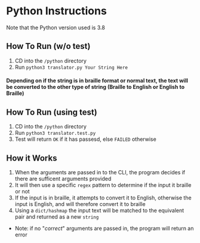 # Python Instructions

Note that the Python version used is 3.8

## How To Run (w/o test)
1. CD into the `/python` directory
2. Run `python3 translator.py Your String Here`
#### Depending on if the string is in braille format or normal text, the text will be converted to the other type of string (Braille to English or English to Braille)

## How To Run (using test)
1. CD into the `/python` directory
2. Run `python3 translator.test.py`
3. Test will return `OK` if it has passesd, else `FAILED` otherwise

## How it Works
1. When the arguments are passed in to the CLI, the program decides if there are sufficent arguments provided
2. It will then use a specific `regex` pattern to determine if the input it braille or not
3. If the input is in braille, it attempts to convert it to English, otherwise the input is English, and will therefore convert it to braille
4. Using a `dict/hashmap` the input text will be matched to the equivalent pair and returned as a new `string`

- Note: if no "*correct*" arguments are passed in, the program will return an error